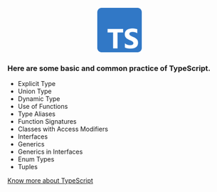 <p align="center"><img src="typescript.png" width="100"></p>

### Here are some basic and common practice of TypeScript.

- Explicit Type
- Union Type
- Dynamic Type
- Use of Functions
- Type Aliases
- Function Signatures
- Classes with Access Modifiers
- Interfaces
- Generics
- Generics in Interfaces
- Enum Types
- Tuples

[Know more about TypeScript](https://www.typescriptlang.org/)
